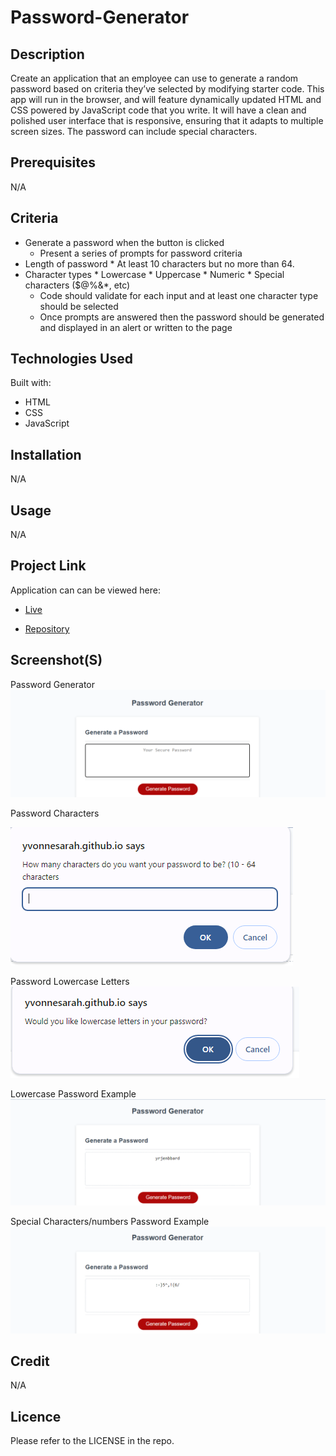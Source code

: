 # Password-Generator

## Description
Create an application that an employee can use to generate a random password based on criteria they’ve selected by modifying starter code. This app will run in the browser, and will feature dynamically updated HTML and CSS powered by JavaScript code that you write. It will have a clean and polished user interface that is responsive, ensuring that it adapts to multiple screen sizes. The password can include special characters.

## Prerequisites
N/A

## Criteria
* Generate a password when the button is clicked
  * Present a series of prompts for password criteria
* Length of password
      * At least 10 characters but no more than 64.
* Character types
      * Lowercase
      * Uppercase
      * Numeric
      * Special characters ($@%&*, etc)
  * Code should validate for each input and at least one character type should be selected
  * Once prompts are answered then the password should be generated and displayed in an alert or written to the page
 
 ## Technologies Used
 Built with:
* HTML
* CSS
* JavaScript

## Installation
N/A

## Usage
N/A

## Project Link
Application can can be viewed here: 
* [Live](https://yvonnesarah.github.io/Password-Generator/)

* [Repository](https://github.com/yvonnesarah/Password-Generator)

## Screenshot(S)
Password Generator
![Screenshot](assets/images/password-generator.png "Password Generator")




Password Characters

![Screenshot](assets/images/password-characters.png "Password Generator Characters")


Password Lowercase Letters
![Screenshot](assets/images/password-lowercase-letters.png "Password Generator Characters Lowercase Letters")


Lowercase Password Example
![Screenshot](assets/images/lowercase-password.png "Lowercase Password Example")


Special Characters/numbers Password Example
![Screenshot](assets/images/password-special-chars-numbers.png "Special Characters/numbers Password Example")

## Credit
N/A

## Licence
Please refer to the LICENSE in the repo.
